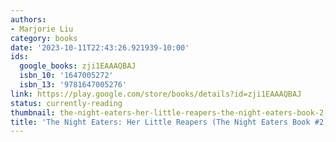 ```yaml
---
authors:
- Marjorie Liu
category: books
date: '2023-10-11T22:43:26.921939-10:00'
ids:
  google_books: zji1EAAAQBAJ
  isbn_10: '1647005272'
  isbn_13: '9781647005276'
link: https://play.google.com/store/books/details?id=zji1EAAAQBAJ
status: currently-reading
thumbnail: the-night-eaters-her-little-reapers-the-night-eaters-book-2-marjorie-liu-cover.jpg
title: 'The Night Eaters: Her Little Reapers (The Night Eaters Book #2)'
---
```

